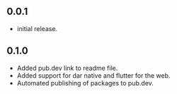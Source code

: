 ## 0.0.1

* initial release.
## 0.1.0
* Added pub.dev link to readme file.
* Added support for dar native and flutter for the web.
* Automated publishing of packages to pub.dev.
